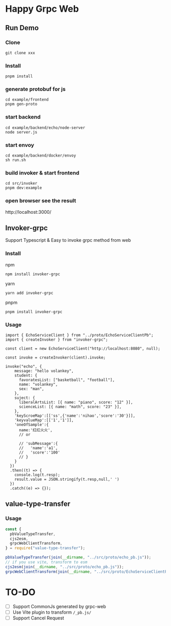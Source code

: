 # Happy Grpc Web

## Run Demo

### Clone

```shell
git clone xxx
```

### Install

```shell
pnpm install
```

### generate protobuf for js

```
cd example/frontend
pnpm gen-proto
```

### start backend

```
cd example/backend/echo/node-server
node server.js
```

### start envoy

```
cd example/backend/docker/envoy
sh run.sh
```

### build invoker & start frontend

```
cd src/invoker
pnpm dev:example
```

### open browser see the result

http://localhost:3000/

## Invoker-grpc

Support Typescript & Easy to invoke grpc method from web

### Install

npm

```
npm install invoker-grpc
```

yarn

```
yarn add invoker-grpc
```

pnpm

```
pnpm install invoker-grpc
```

### Usage

```
import { EchoServiceClient } from "../proto/EchoServiceClientPb";
import { createInvoker } from "invoker-grpc";

const client = new EchoServiceClient("http://localhost:8080", null);

const invoke = createInvoker(client).invoke;

invoke("echo", {
    message: "hello volankey",
    student: {
      favoratesList: ["basketball", "football"],
      name: "volankey",
      sex: "man",
    },
    suject: {
      liberalArtsList: [{ name: "piano", score: "12" }],
      scienceList: [{ name: "math", score: "23" }],
    },
    'keyScroeMap':[['ss',{'name':'nihao','score':'30'}]],
    'keyvalueMap':[['1','1']],
    'oneOfSample':{
      name:'红红火火',
      // or

      // 'subMessage':{
      //   'name':'a1',
      //   'score':'100'
      // }
    }
  })
  .then((t) => {
    console.log(t.resp);
    result.value = JSON.stringify(t.resp,null,' ')
  })
  .catch((e) => {});
```

## value-type-transfer

### Usage

```js
const {
  pbValueTypeTransfer,
  cjs2esm,
  grpcWebClientTransform,
} = require("value-type-transfer");

pbValueTypeTransfer(join(__dirname, "../src/proto/echo_pb.js"));
// if you use vite, transform to esm
cjs2esm(join(__dirname, "../src/proto/echo_pb.js"));
grpcWebClientTransform(join(__dirname, "../src/proto/EchoServiceClientPb.ts"));
```

# TO-DO

- [ ] Support CommonJs generated by grpc-web
- [ ] Use Vite plugin to transform `/_pb.js/`
- [ ] Support Cancel Request
